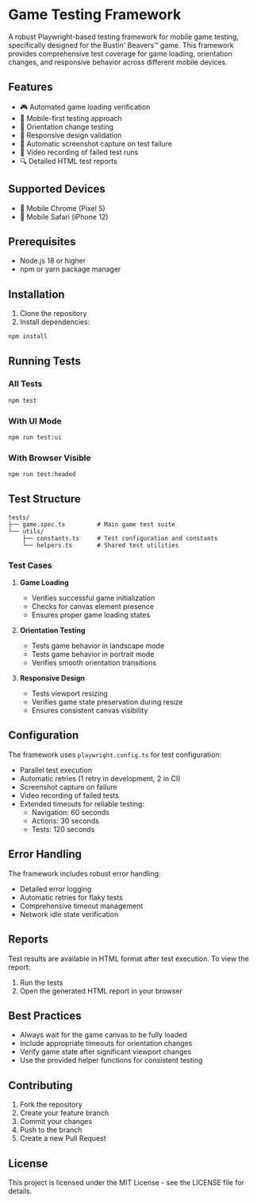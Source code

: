 # Game Testing Framework

A robust Playwright-based testing framework for mobile game testing, specifically designed for the Bustin' Beavers™ game. This framework provides comprehensive test coverage for game loading, orientation changes, and responsive behavior across different mobile devices.

## Features

- 🎮 Automated game loading verification
- 📱 Mobile-first testing approach
- 🔄 Orientation change testing
- 📐 Responsive design validation
- 📸 Automatic screenshot capture on test failure
- 🎥 Video recording of failed test runs
- 🔍 Detailed HTML test reports

## Supported Devices

- 📱 Mobile Chrome (Pixel 5)
- 📱 Mobile Safari (iPhone 12)

## Prerequisites

- Node.js 18 or higher
- npm or yarn package manager

## Installation

1. Clone the repository
2. Install dependencies:
```bash
npm install
```

## Running Tests

### All Tests
```bash
npm test
```

### With UI Mode
```bash
npm run test:ui
```

### With Browser Visible
```bash
npm run test:headed
```

## Test Structure

```
tests/
├── game.spec.ts         # Main game test suite
└── utils/
    ├── constants.ts     # Test configuration and constants
    └── helpers.ts       # Shared test utilities
```

### Test Cases

1. **Game Loading**
   - Verifies successful game initialization
   - Checks for canvas element presence
   - Ensures proper game loading states

2. **Orientation Testing**
   - Tests game behavior in landscape mode
   - Tests game behavior in portrait mode
   - Verifies smooth orientation transitions

3. **Responsive Design**
   - Tests viewport resizing
   - Verifies game state preservation during resize
   - Ensures consistent canvas visibility

## Configuration

The framework uses `playwright.config.ts` for test configuration:

- Parallel test execution
- Automatic retries (1 retry in development, 2 in CI)
- Screenshot capture on failure
- Video recording of failed tests
- Extended timeouts for reliable testing:
  - Navigation: 60 seconds
  - Actions: 30 seconds
  - Tests: 120 seconds

## Error Handling

The framework includes robust error handling:
- Detailed error logging
- Automatic retries for flaky tests
- Comprehensive timeout management
- Network idle state verification

## Reports

Test results are available in HTML format after test execution. To view the report:

1. Run the tests
2. Open the generated HTML report in your browser

## Best Practices

- Always wait for the game canvas to be fully loaded
- Include appropriate timeouts for orientation changes
- Verify game state after significant viewport changes
- Use the provided helper functions for consistent testing

## Contributing

1. Fork the repository
2. Create your feature branch
3. Commit your changes
4. Push to the branch
5. Create a new Pull Request

## License

This project is licensed under the MIT License - see the LICENSE file for details.
